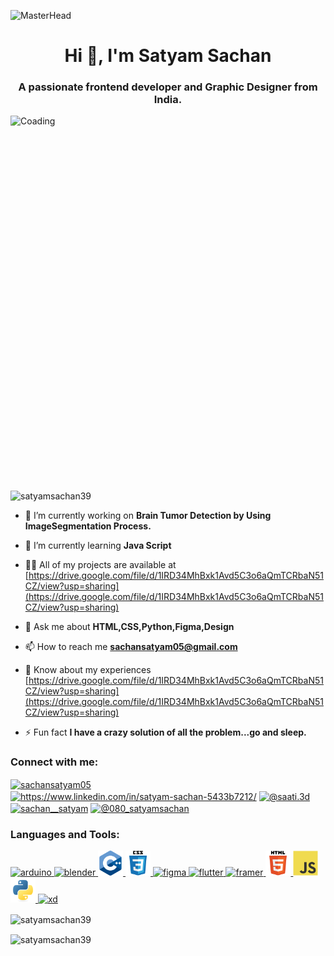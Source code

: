 ![MasterHead](https://repository-images.githubusercontent.com/588181932/e36ec678-7984-4cdd-8e4c-a3932772ff8e)
<h1 align="center">Hi 👋, I'm Satyam Sachan</h1>
<h3 align="center">A passionate frontend developer and Graphic Designer from India.</h3>
<img align="right" src="https://i.pinimg.com/originals/a5/35/60/a53560c8088900e266880f779dacced7.gif" alt="Coading"width="1080" height="600">

<p align="left"> <img src="https://komarev.com/ghpvc/?username=satyamsachan39&label=Profile%20views&color=0e75b6&style=flat" alt="satyamsachan39" /> </p>

- 🔭 I’m currently working on **Brain Tumor Detection by Using ImageSegmentation Process.**

- 🌱 I’m currently learning **Java Script**

- 👨‍💻 All of my projects are available at [https://drive.google.com/file/d/1IRD34MhBxk1Avd5C3o6aQmTCRbaN51CZ/view?usp=sharing](https://drive.google.com/file/d/1IRD34MhBxk1Avd5C3o6aQmTCRbaN51CZ/view?usp=sharing)

- 💬 Ask me about **HTML,CSS,Python,Figma,Design**

- 📫 How to reach me **sachansatyam05@gmail.com**

- 📄 Know about my experiences [https://drive.google.com/file/d/1IRD34MhBxk1Avd5C3o6aQmTCRbaN51CZ/view?usp=sharing](https://drive.google.com/file/d/1IRD34MhBxk1Avd5C3o6aQmTCRbaN51CZ/view?usp=sharing)

- ⚡ Fun fact **I have a crazy solution of all the problem...go and sleep.**

<h3 align="left">Connect with me:</h3>
<p align="left">
<a href="https://twitter.com/sachansatyam05" target="blank"><img align="center" src="https://raw.githubusercontent.com/rahuldkjain/github-profile-readme-generator/master/src/images/icons/Social/twitter.svg" alt="sachansatyam05" height="30" width="40" /></a>
<a href="https://linkedin.com/in/https://www.linkedin.com/in/satyam-sachan-5433b7212/" target="blank"><img align="center" src="https://raw.githubusercontent.com/rahuldkjain/github-profile-readme-generator/master/src/images/icons/Social/linked-in-alt.svg" alt="https://www.linkedin.com/in/satyam-sachan-5433b7212/" height="30" width="40" /></a>
<a href="https://instagram.com/@saati.3d" target="blank"><img align="center" src="https://raw.githubusercontent.com/rahuldkjain/github-profile-readme-generator/master/src/images/icons/Social/instagram.svg" alt="@saati.3d" height="30" width="40" /></a>
<a href="https://www.leetcode.com/sachan__satyam" target="blank"><img align="center" src="https://raw.githubusercontent.com/rahuldkjain/github-profile-readme-generator/master/src/images/icons/Social/leet-code.svg" alt="sachan__satyam" height="30" width="40" /></a>
<a href="https://www.hackerearth.com/@080_satyamsachan" target="blank"><img align="center" src="https://raw.githubusercontent.com/rahuldkjain/github-profile-readme-generator/master/src/images/icons/Social/hackerearth.svg" alt="@080_satyamsachan" height="30" width="40" /></a>
</p>

<h3 align="left">Languages and Tools:</h3>
<p align="left"> <a href="https://www.arduino.cc/" target="_blank" rel="noreferrer"> <img src="https://cdn.worldvectorlogo.com/logos/arduino-1.svg" alt="arduino" width="40" height="40"/> </a> <a href="https://www.blender.org/" target="_blank" rel="noreferrer"> <img src="https://download.blender.org/branding/community/blender_community_badge_white.svg" alt="blender" width="40" height="40"/> </a> <a href="https://www.w3schools.com/cpp/" target="_blank" rel="noreferrer"> <img src="https://raw.githubusercontent.com/devicons/devicon/master/icons/cplusplus/cplusplus-original.svg" alt="cplusplus" width="40" height="40"/> </a> <a href="https://www.w3schools.com/css/" target="_blank" rel="noreferrer"> <img src="https://raw.githubusercontent.com/devicons/devicon/master/icons/css3/css3-original-wordmark.svg" alt="css3" width="40" height="40"/> </a> <a href="https://www.figma.com/" target="_blank" rel="noreferrer"> <img src="https://www.vectorlogo.zone/logos/figma/figma-icon.svg" alt="figma" width="40" height="40"/> </a> <a href="https://flutter.dev" target="_blank" rel="noreferrer"> <img src="https://www.vectorlogo.zone/logos/flutterio/flutterio-icon.svg" alt="flutter" width="40" height="40"/> </a> <a href="https://www.framer.com/" target="_blank" rel="noreferrer"> <img src="https://www.vectorlogo.zone/logos/framer/framer-icon.svg" alt="framer" width="40" height="40"/> </a> <a href="https://www.w3.org/html/" target="_blank" rel="noreferrer"> <img src="https://raw.githubusercontent.com/devicons/devicon/master/icons/html5/html5-original-wordmark.svg" alt="html5" width="40" height="40"/> </a> <a href="https://developer.mozilla.org/en-US/docs/Web/JavaScript" target="_blank" rel="noreferrer"> <img src="https://raw.githubusercontent.com/devicons/devicon/master/icons/javascript/javascript-original.svg" alt="javascript" width="40" height="40"/> </a> <a href="https://www.python.org" target="_blank" rel="noreferrer"> <img src="https://raw.githubusercontent.com/devicons/devicon/master/icons/python/python-original.svg" alt="python" width="40" height="40"/> </a> <a href="https://www.adobe.com/products/xd.html" target="_blank" rel="noreferrer"> <img src="https://upload.wikimedia.org/wikipedia/commons/thumb/c/c2/Adobe_XD_CC_icon.svg/2101px-Adobe_XD_CC_icon.svg.png" alt="xd" width="40" height="40"/> </a> </p>

<p><img align="center" src="https://github-readme-stats.vercel.app/api/top-langs?username=satyamsachan39&show_icons=true&locale=en&layout=compact" alt="satyamsachan39" /></p>

<p><img align="center" src="https://github-readme-streak-stats.herokuapp.com/?user=satyamsachan39&" alt="satyamsachan39" /></p>
